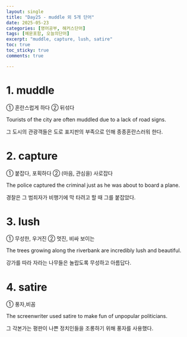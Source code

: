 ```yaml
---
layout: single
title: "Day25 - muddle 외 5개 단어"
date: 2025-05-23
categories: [영어공부, 해커스단어]
tags: [예문포함, 오늘의단어]
excerpt: "muddle, capture, lush, satire"
toc: true
toc_sticky: true
comments: true

---
```


# 1. muddle
① 혼란스럽게 하다 ② 뒤섞다

Tourists of the city are often muddled due to a lack of road signs.

그 도시의 관광객들은 도로 표지판의 부족으로 인해 종종혼란스러워 한다.

# 2. capture
① 붙잡다, 포획하다 ② (마음, 관심을) 사로잡다

The police captured the criminal just as he was about to board a plane.

경찰은 그 범죄자가 비행기에 막 타려고 할 때 그를 붙잡았다.

# 3. lush
① 무성한, 우거진 ② 멋진, 비싸 보이는

The trees growing along the riverbank are incredibly lush and beautiful.

강가를 따라 자라는 나무들은 놀랍도록 무성하고 아름답다.

# 4. satire
① 풍자,비꼼

The screenwriter used satire to make fun of unpopular politicians.

그 각본가는 평판이 나쁜 정치인들을 조롱하기 위해 풍자를 사용했다.